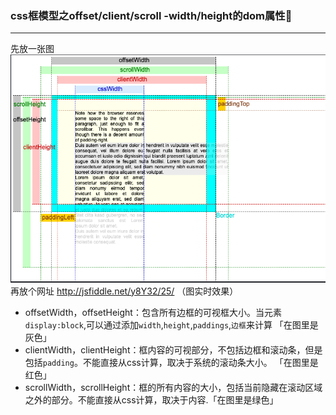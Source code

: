 ### css框模型之offset/client/scroll -width/height的dom属性🐶
---


先放一张图
![avatar](../img/1.png)
再放个网址 http://jsfiddle.net/y8Y32/25/ （图实时效果）

- offsetWidth，offsetHeight：包含所有边框的可视框大小。当元素`display:block`,可以通过添加`width`,`height`,`paddings`,`边框`来计算 「在图里是灰色」
- clientWidth，clientHeight：框内容的可视部分，不包括边框和滚动条，但是包括`padding`。不能直接从css计算，取决于系统的滚动条大小。 「在图里是红色」
- scrollWidth，scrollHeight：框的所有内容的大小，包括当前隐藏在滚动区域之外的部分。不能直接从css计算，取决于内容.「在图里是绿色」